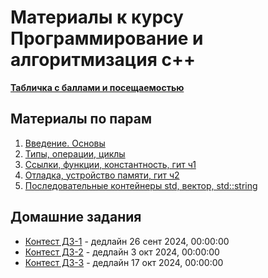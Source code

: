 # Материалы к курсу Программирование и алгоритмизация с++

**[Табличка с баллами и посещаемостью](https://docs.google.com/spreadsheets/d/1cJldUTji6MbJvnEpPqzguK4t5F6epBvkCiA2WKFspGk/edit?usp=sharing)**

## Материалы по парам

1. [Введение. Основы](/1.Introduction)
2. [Типы, операции, циклы](/2.Types_operations_loops)
3. [Ссылки, функции, константность, гит ч1](/3.Ref_func_const_git)
4. [Отладка, устройство памяти, гит ч2](/4.Debug_git_memory_layout)
5. [Последовательные контейнеры std, вектор, std::string](/5.Vector_string_str)


## Домашние задания
* [Контест ДЗ-1](https://contest.yandex.ru/contest/67806/problems/) - дедлайн 26 сент 2024, 00:00:00
* [Контест ДЗ-2](https://contest.yandex.ru/contest/68165/) - дедлайн 3 окт 2024, 00:00:00
* [Контест ДЗ-3](https://contest.yandex.ru/contest/69004/enter) - дедлайн 17 окт 2024, 00:00:00